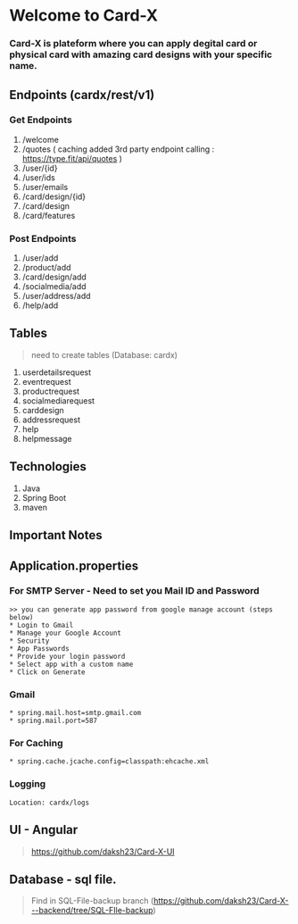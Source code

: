 # Welcome to Card-X

### Card-X is plateform where you can apply degital card or physical card with amazing card designs with your specific name.

## Endpoints (cardx/rest/v1)
### Get Endpoints
1. /welcome
2. /quotes ( caching added 3rd party endpoint calling : https://type.fit/api/quotes )
3. /user/{id}
4. /user/ids
5. /user/emails
6. /card/design/{id}
7. /card/design
8. /card/features

### Post Endpoints
1. /user/add
2. /product/add
3. /card/design/add
4. /socialmedia/add
5. /user/address/add
6. /help/add

## Tables
> need to create tables (Database: cardx)
1. userdetailsrequest
2. eventrequest
3. productrequest
4. socialmediarequest
5. carddesign
6. addressrequest
7. help
8. helpmessage

## Technologies
1. Java
2. Spring Boot
3. maven

## Important Notes

## Application.properties
### For SMTP Server - Need to set you Mail ID and Password
```
>> you can generate app password from google manage account (steps below)
* Login to Gmail
* Manage your Google Account
* Security
* App Passwords
* Provide your login password
* Select app with a custom name
* Click on Generate
```

### Gmail
```
* spring.mail.host=smtp.gmail.com
* spring.mail.port=587
```

### For Caching
```
* spring.cache.jcache.config=classpath:ehcache.xml
```

### Logging
``` Location: cardx/logs ```

## UI - Angular
> https://github.com/daksh23/Card-X-UI


## Database - sql file.
> Find in SQL-File-backup branch  (https://github.com/daksh23/Card-X---backend/tree/SQL-FIle-backup)

